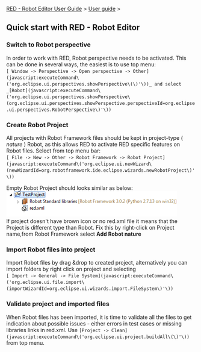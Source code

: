 [RED - Robot Editor User Guide](http://nokia.github.io/RED/help/index.md) >
[User guide](http://nokia.github.io/RED/help/user_guide/user_guide.md) >

## Quick start with RED - Robot Editor

### Switch to Robot perspective

In order to work with RED, Robot perspective needs to be activated. This can
be done in several ways, the easiest is to use top menu:  
`[ Window -> Perspective -> Open perspective ->
Other](javascript:executeCommand\('org.eclipse.ui.perspectives.showPerspective\(\)'\))_
and select
_[Robot](javascript:executeCommand\('org.eclipse.ui.perspectives.showPerspective\(org.eclipse.ui.perspectives.showPerspective.perspectiveId=org.eclipse.ui.perspectives.RobotPerspective\)'\))`

### Create Robot Project

All projects with Robot Framework files should be kept in project-type (
_nature_ ) Robot, as this allows RED to activate RED specific features on
Robot files. Select from top menu bar:  
`[ File -> New -> Other -> Robot Framework -> Robot
Project](javascript:executeCommand\('org.eclipse.ui.newWizard\(newWizardId=org.robotframework.ide.eclipse.wizards.newRobotProject\)'\))`

Empty Robot Project should looks similar as below:
![](images/simple_project_1.png)  
If project doesn't have brown icon or no red.xml file it means that the
Project is different type than Robot. Fix this by right-click on Project
name,from Robot Framework select **Add Robot nature**

### Import Robot files into project

Import Robot files by drag &drop to created project, alternatively you can
import folders by right click on project and selecting  
`[ Import -> General -> File
System](javascript:executeCommand\('org.eclipse.ui.file.import\(importWizardId=org.eclipse.ui.wizards.import.FileSystem\)'\))`

### Validate project and imported files

When Robot files has been imported, it is time to validate all the files to
get indication about possible issues - either errors in test cases or missing
libraries links in red.xml. Use `[Project ->
Clean](javascript:executeCommand\('org.eclipse.ui.project.buildAll\(\)'\))`
from top menu.

